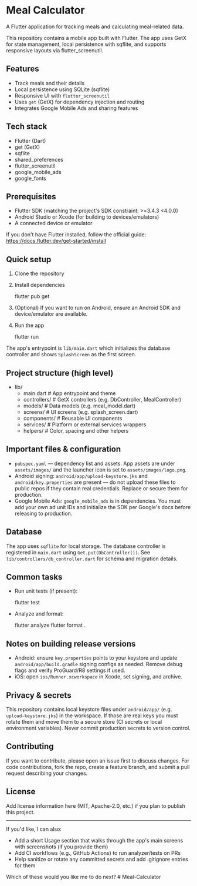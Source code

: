 # Meal Calculator

A Flutter application for tracking meals and calculating meal-related data.

This repository contains a mobile app built with Flutter. The app uses
GetX for state management, local persistence with sqflite, and supports
responsive layouts via flutter_screenutil.

## Features

- Track meals and their details
- Local persistence using SQLite (sqflite)
- Responsive UI with `flutter_screenutil`
- Uses `get` (GetX) for dependency injection and routing
- Integrates Google Mobile Ads and sharing features

## Tech stack

- Flutter (Dart)
- get (GetX)
- sqflite
- shared_preferences
- flutter_screenutil
- google_mobile_ads
- google_fonts

## Prerequisites

- Flutter SDK (matching the project's SDK constraint: >=3.4.3 <4.0.0)
- Android Studio or Xcode (for building to devices/emulators)
- A connected device or emulator

If you don't have Flutter installed, follow the official guide:
https://docs.flutter.dev/get-started/install

## Quick setup

1. Clone the repository

2. Install dependencies

	 flutter pub get

3. (Optional) If you want to run on Android, ensure an Android SDK and device/emulator are available.

4. Run the app

	 flutter run

The app's entrypoint is `lib/main.dart` which initializes the database
controller and shows `SplashScreen` as the first screen.

## Project structure (high level)

- lib/
	- main.dart              # App entrypoint and theme
	- controllers/           # GetX controllers (e.g. DbController, MealController)
	- models/                # Data models (e.g. meal_model.dart)
	- screens/               # UI screens (e.g. splash_screen.dart)
	- components/            # Reusable UI components
	- services/              # Platform or external services wrappers
	- helpers/               # Color, spacing and other helpers

## Important files & configuration

- `pubspec.yaml` — dependency list and assets. App assets are under `assets/images/` and the launcher icon is set to `assets/images/logo.png`.
- Android signing: `android/app/upload-keystore.jks` and `android/key.properties` are present — do not upload these files to public repos if they contain real credentials. Replace or secure them for production.
- Google Mobile Ads: `google_mobile_ads` is in dependencies. You must add your own ad unit IDs and initialize the SDK per Google's docs before releasing to production.

## Database

The app uses `sqflite` for local storage. The database controller is registered in
`main.dart` using `Get.put(DbController())`. See `lib/controllers/db_controller.dart` for schema and migration details.

## Common tasks

- Run unit tests (if present):

	flutter test

- Analyze and format:

	flutter analyze
	flutter format .

## Notes on building release versions

- Android: ensure `key.properties` points to your keystore and update `android/app/build.gradle` signing configs as needed. Remove debug flags and verify ProGuard/R8 settings if used.
- iOS: open `ios/Runner.xcworkspace` in Xcode, set signing, and archive.

## Privacy & secrets

This repository contains local keystore files under `android/app/` (e.g. `upload-keystore.jks`) in the workspace. If those are real keys you must rotate them and move them to a secure store (CI secrets or local environment variables). Never commit production secrets to version control.

## Contributing

If you want to contribute, please open an issue first to discuss changes. For code contributions, fork the repo, create a feature branch, and submit a pull request describing your changes.

## License

Add license information here (MIT, Apache-2.0, etc.) if you plan to publish this project.

---

If you'd like, I can also:

- Add a short Usage section that walks through the app's main screens with screenshots (if you provide them)
- Add CI workflows (e.g., GitHub Actions) to run analyzer/tests on PRs
- Help sanitize or rotate any committed secrets and add .gitignore entries for them

Which of these would you like me to do next?
#   M e a l - C a l c u l a t o r  
 